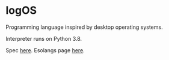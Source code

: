 # logOS
Programming language inspired by desktop operating systems.

Interpreter runs on Python 3.8.

Spec [here](/spec.md). Esolangs page [here](https://esolangs.org/wiki/logOS).
